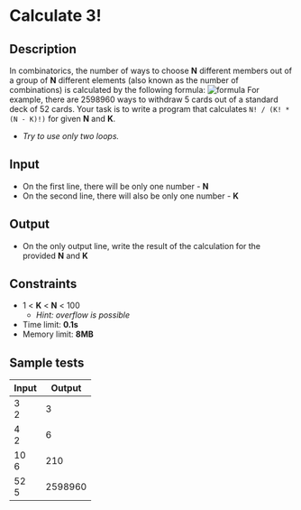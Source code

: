 # Calculate 3!

## Description
In combinatorics, the number of ways to choose **N** different members out of a group of **N** different elements 
(also known as the number of combinations) is calculated by the following formula:
![formula](https://cloud.githubusercontent.com/assets/3619393/5626060/89cc780e-958e-11e4-88d2-0e1ff7229768.png)
For example, there are 2598960 ways to withdraw 5 cards out of a standard deck of 52 cards.
Your task is to write a program that calculates `N! / (K! * (N - K)!)` for given **N** and **K**. 
  - _Try to use only two loops._

## Input
- On the first line, there will be only one number - **N**
- On the second line, there will also be only one number - **K**

## Output
- On the only output line, write the result of the calculation for the provided **N** and **K**

## Constraints
- 1 < **K** < **N** < 100
  - _Hint: overflow is possible_
- Time limit: **0.1s**
- Memory limit: **8MB**

## Sample tests

|     Input      |     Output     |
|----------------|----------------|
|3 <br/>2|3                  |
|4 <br/>2|6                  |
|10<br/>6|210                |
|52<br/>5|2598960            |
